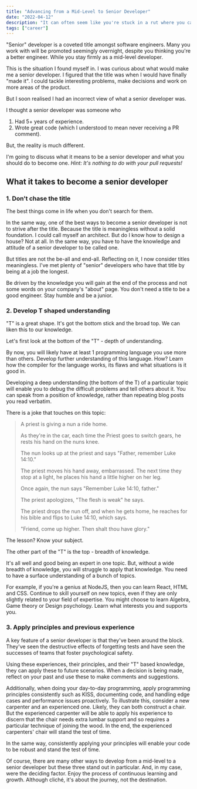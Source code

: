 ```yaml
---
title: "Advancing from a Mid-Level to Senior Developer"
date: "2022-04-12"
description: "It can often seem like you're stuck in a rut where you can not progress further. Here is how to get out of the mid-level and onto the next stage of your career"
tags: ["career"]
---
```


"Senior" developer is a coveted title amongst software engineers. Many you work with will be promoted seemingly overnight, despite you thinking you're a better engineer. While you stay firmly as a mid-level developer.

This is the situation I found myself in. I was curious about what would make me a senior developer. I figured that the title was when I would have finally "made it". I could tackle interesting problems, make decisions and work on more areas of the product.

But I soon realised I had an incorrect view of what a senior developer was.

I thought a senior developer was someone who

1. Had 5+ years of experience.
2. Wrote great code (which I understood to mean never receiving a PR comment).



But, the reality is much different.

I'm going to discuss what it means to be a senior developer and what you should do to become one. *Hint: It's nothing to do with your pull requests!*



## What it takes to become a senior developer

### 1. Don't chase the title

The best things come in life when you don't search for them.

In the same way, one of the best ways to become a senior developer is not to strive after the title. Because the title is meaningless without a solid foundation. I could call myself an architect. But do I know how to design a house? Not at all. In the same way, you have to have the knowledge and attitude of a senior developer to be called one.

But titles are not the be-all and end-all. Reflecting on it, I now consider titles meaningless. I've met plenty of "senior" developers who have that title by being at a job the longest.

Be driven by the knowledge you will gain at the end of the process and not some words on your company's "about" page. You don't need a title to be a good engineer. Stay humble and be a junior.



### 2. Develop T shaped understanding

"T" is a great shape. It's got the bottom stick and the broad top. We can liken this to our knowledge.

Let's first look at the bottom of the "T" - depth of understanding.

By now, you will likely have at least 1 programming language you use more than others. Develop further understanding of this language. How? Learn how the compiler for the language works, its flaws and what situations is it good in.

Developing a deep understanding (the bottom of the T) of a particular topic will enable you to debug the difficult problems and tell others about it. You can speak from a position of knowledge, rather than repeating blog posts you read verbatim.

There is a joke that touches on this topic:

> A priest is giving a nun a ride home. 
>
> As they're in the car, each time the Priest goes to switch gears, he rests his hand on the nuns knee.
>
> The nun looks up at the priest and says "Father, remember Luke 14:10."
>
> The priest moves his hand away, embarrassed. The next time they stop at a light, he places his hand a little higher on her leg.
>
> Once again, the nun says "Remember Luke 14:10, father."
>
> The priest apologizes, "The flesh is weak" he says.
>
> The priest drops the nun off, and when he gets home, he reaches for his bible and flips to Luke 14:10, which says.
>
> "Friend, come up higher. Then shalt thou have glory."



The lesson? Know your subject.

The other part of the "T" is the top - breadth of knowledge.

It's all well and good being an expert in one topic. But, without a wide breadth of knowledge, you will struggle to apply that knowledge. You need to have a surface understanding of a bunch of topics.

For example, if you're a genius at NodeJS, then you can learn React, HTML and CSS. Continue to skill yourself on new topics, even if they are only slightly related to your field of expertise. You might choose to learn Algebra, Game theory or Design psychology. Learn what interests you and supports you.



### 3. Apply principles and previous experience

A key feature of a senior developer is that they've been around the block. They've seen the destructive effects of forgetting tests and have seen the successes of teams that foster psychological safety.

Using these experiences, their principles, and their "T" based knowledge, they can apply these to future scenarios. When a decision is being made, reflect on your past and use these to make comments and suggestions.

Additionally, when doing your day-to-day programming, apply programming principles consistently such as KISS, documenting code, and handling edge cases and performance issues proactively. To illustrate this, consider a new carpenter and an experienced one. Likely, they can both construct a chair. But the experienced carpenter will be able to apply his experience to discern that the chair needs extra lumbar support and so requires a particular technique of joining the wood. In the end, the experienced carpenters' chair will stand the test of time.

In the same way, consistently applying your principles will enable your code to be robust and stand the test of time.



Of course, there are many other ways to develop from a mid-level to a senior developer but these three stand out in particular. And, in my case, were the deciding factor. Enjoy the process of continuous learning and growth. Although cliché, it's about the journey, not the destination.

